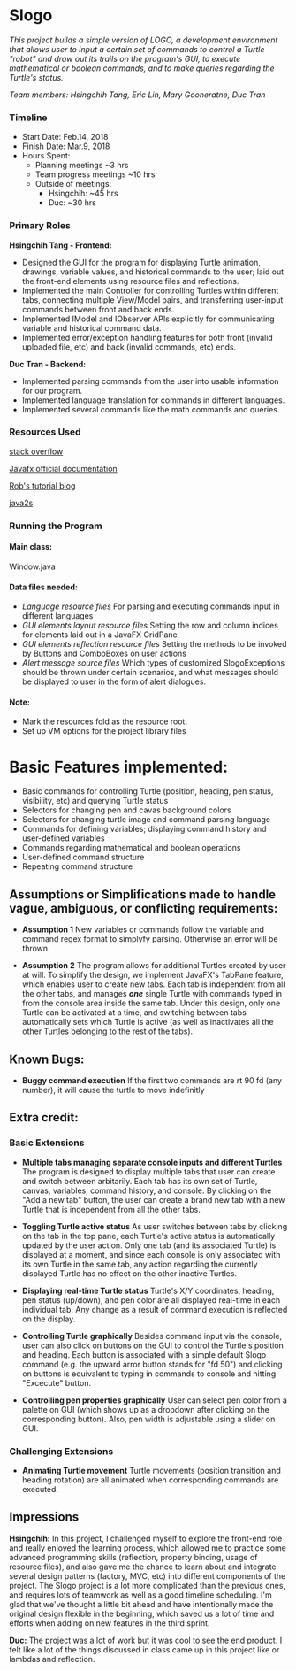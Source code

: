 Slogo
====

*This project builds a simple version of LOGO, a development environment that allows user to input a certain set of commands to control a Turtle "robot" and draw out its trails on the program's GUI, to execute mathematical or boolean commands, and to make queries regarding the Turtle's status.*

*Team members: Hsingchih Tang, Eric Lin, Mary Gooneratne, Duc Tran*

### Timeline

* Start Date: Feb.14, 2018
* Finish Date: Mar.9, 2018
* Hours Spent:
    * Planning meetings ~3 hrs  
    * Team progress meetings ~10 hrs  
    * Outside of meetings:  
        * Hsingchih: ~45 hrs  
        * Duc: ~30 hrs

### Primary Roles
**Hsingchih Tang - Frontend:**
* Designed the GUI for the program for displaying Turtle animation, drawings, variable values, and historical commands to the user; laid out the front-end elements using resource files and reflections.
* Implemented the main Controller for controlling Turtles within different tabs, connecting multiple View/Model pairs, and transferring user-input commands between front and back ends.
* Implemented IModel and IObserver APIs explicitly for communicating variable and historical command data.
* Implemented error/exception handling features for both front (invalid uploaded file, etc) and back (invalid commands, etc) ends.


**Duc Tran - Backend:** 
* Implemented parsing commands from the user into usable information for our program.
* Implemented language translation for commands in different languages.
* Implemented several commands like the math commands and queries.

### Resources Used
[stack overflow](https://stackoverflow.com/)


[Javafx official documentation](https://docs.oracle.com/javase/8/javafx/api/toc.htm)

[Rob's tutorial blog](https://rterp.wordpress.com/2015/09/21/binding-a-list-of-strings-to-a-javafx-listview/)

[java2s](http://www.java2s.com/)

### Running the Program

#### Main class:
Window.java

#### Data files needed:

* *Language resource files*
    For parsing and executing commands input in different languages
* *GUI elements layout resource files*
    Setting the row and column indices for elements laid out in a JavaFX GridPane
* *GUI elements reflection resource files*
    Setting the methods to be invoked by Buttons and ComboBoxes on user actions
* *Alert message source files*
    Which types of customized SlogoExceptions should be thrown under certain scenarios, and what messages should be displayed to user in the form of alert dialogues.

#### Note:
* Mark the resources fold as the resource root.
* Set up VM options for the project library files

# Basic Features implemented:
* Basic commands for controlling Turtle (position, heading, pen status, visibility, etc) and querying Turtle status
* Selectors for changing pen and cavas background colors
* Selectors for changing turtle image and command parsing language
* Commands for defining variables; displaying command history and user-defined variables
* Commands regarding mathematical and boolean operations
* User-defined command structure
* Repeating command structure


## Assumptions or Simplifications made to handle vague, ambiguous, or conflicting requirements:
* **Assumption 1**
    New variables or commands follow the variable and command regex format to simplyfy parsing. Otherwise an error will be thrown.

* **Assumption 2**
    The program allows for additional Turtles created by user at will. To simplify the design, we implement JavaFX's TabPane feature, which enables user to create new tabs. Each tab is independent from all the other tabs, and manages ***one*** single Turtle with commands typed in from the console area inside the same tab.
    Under this design, only one Turtle can be activated at a time, and switching between tabs automatically sets which Turtle is active (as well as inactivates all the other Turtles belonging to the rest of the tabs).

## Known Bugs:
* **Buggy command execution**
    If the first two commands are rt 90 fd (any number), it will cause the turtle to move indefinitly


## Extra credit:
### Basic Extensions
* **Multiple tabs managing separate console inputs and different Turtles** 
    The program is designed to display multiple tabs that user can create and switch between arbitarily. Each tab has its own set of Turtle, canvas, variables, command history, and console. By clicking on the "Add a new tab" button, the user can create a brand new tab with a new Turtle that is independent from all the other tabs.
    
* **Toggling Turtle active status**
    As user switches between tabs by clicking on the tab in the top pane, each Turtle's active status is automatically updated by the user action. Only one tab (and its associated Turtle) is displayed at a moment, and since each console is only associated with its own Turtle in the same tab, any action regarding the currently displayed Turtle has no effect on the other inactive Turtles.
    
* **Displaying real-time Turtle status** 
    Turtle's X/Y coordinates, heading, pen status (up/down), and pen color are all displayed real-time in each individual tab. Any change as a result of command execution is reflected on the display.
    
* **Controlling Turtle graphically** 
    Besides command input via the console, user can also click on buttons on the GUI to control the Turtle's position and heading. Each button is associated with a simple default Slogo command (e.g. the upward arror button stands for "fd 50") and clicking on buttons is equivalent to typing in commands to console and hitting "Excecute" button.
    
* **Controlling pen properties graphically** 
    User can select pen color from a palette on GUI (which shows up as a dropdown after clicking on the corresponding button). Also, pen width is adjustable using a slider on GUI.
    
### Challenging Extensions
* **Animating Turtle movement** 
    Turtle movements (position transition and heading rotation) are all animated when corresponding commands are executed.



## Impressions
**Hsingchih:** 
In this project, I challenged myself to explore the front-end role and really enjoyed the learning process, which allowed me to practice some advanced programming skills (reflection, property binding, usage of resource files), and also gave me the chance to learn about and integrate several design patterns (factory, MVC, etc) into different components of the project.
The Slogo project is a lot more complicated than the previous ones, and requires lots of teamwork as well as a good timeline scheduling. I'm glad that we've thought a little bit ahead and have intentionally made the original design flexible in the beginning, which saved us a lot of time and efforts when adding on new features in the third sprint.


**Duc:**
The project was a lot of work but it was cool to see the end product. I felt like a lot of the things discussed in class came up in this project like or lambdas and reflection.